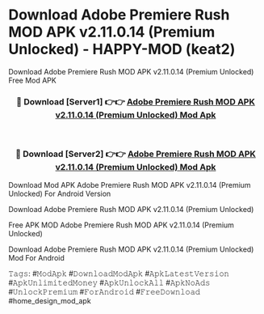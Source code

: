 # Download Adobe Premiere Rush MOD APK v2.11.0.14 (Premium Unlocked) - HAPPY-MOD (keat2)
Download Adobe Premiere Rush MOD APK v2.11.0.14 (Premium Unlocked) Free Mod APK

<div align="center">
<h3>🔴 Download [Server1] 👉👉 <a href="https://apkcomod.com?title=Adobe_Premiere_Rush_MOD_APK_v2.11.0.14_(Premium_Unlocked)">Adobe Premiere Rush MOD APK v2.11.0.14 (Premium Unlocked) Mod Apk</a></h3><br>

<h3>🔴 Download [Server2] 👉👉 <a href="https://apkcomod.com?title=Adobe_Premiere_Rush_MOD_APK_v2.11.0.14_(Premium_Unlocked)">Adobe Premiere Rush MOD APK v2.11.0.14 (Premium Unlocked) Mod Apk</a></h3>
</div>


Download Mod APK Adobe Premiere Rush MOD APK v2.11.0.14 (Premium Unlocked) For Android Version

Download Adobe Premiere Rush MOD APK v2.11.0.14 (Premium Unlocked) 

Free APK MOD Adobe Premiere Rush MOD APK v2.11.0.14 (Premium Unlocked) 

Download Adobe Premiere Rush MOD APK v2.11.0.14 (Premium Unlocked) Mod For Android

𝚃𝚊𝚐𝚜: #𝙼𝚘𝚍𝙰𝚙𝚔 #𝙳𝚘𝚠𝚗𝚕𝚘𝚊𝚍𝙼𝚘𝚍𝙰𝚙𝚔 #𝙰𝚙𝚔𝙻𝚊𝚝𝚎𝚜𝚝𝚅𝚎𝚛𝚜𝚒𝚘𝚗 #𝙰𝚙𝚔𝚄𝚗𝚕𝚒𝚖𝚒𝚝𝚎𝚍𝙼𝚘𝚗𝚎𝚢 #𝙰𝚙𝚔𝚄𝚗𝚕𝚘𝚌𝚔𝙰𝚕𝚕 #𝙰𝚙𝚔𝙽𝚘𝙰𝚍𝚜 #𝚄𝚗𝚕𝚘𝚌𝚔𝙿𝚛𝚎𝚖𝚒𝚞𝚖 #𝙵𝚘𝚛𝙰𝚗𝚍𝚛𝚘𝚒𝚍 #𝙵𝚛𝚎𝚎𝙳𝚘𝚠𝚗𝚕𝚘𝚊𝚍 #home_design_mod_apk